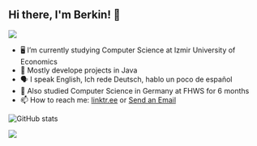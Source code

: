 


## Hi there, I'm Berkin! 👋
![](https://beingraluca.com/wp-content/uploads/2014/04/Be-the-Change-Kristen-Enriquez.png)


- 🖥 I’m currently studying Computer Science at Izmir University of Economics
- 👀 Mostly develope projects in Java
- 🗣 I speak English, Ich rede Deutsch, hablo un poco de español
- 🌱 Also studied Computer Science in Germany at FHWS for 6 months
- 📫 How to reach me: <a href="https://linktr.ee/beerkinozturk" rel="nofollow">linktr.ee</a> or <a href="mailto:beerkinozturk@gmail.com">Send an Email</a>



![GitHub stats](https://github-readme-stats.vercel.app/api?username=berkinozturk&show_icons=true&count_private=true)  

![](https://komarev.com/ghpvc/?username=berkinozturk&style=plastic&color=blue)

<!---
berkinozturk/berkinozturk is a ✨ special ✨ repository because its `README.md` (this file) appears on your GitHub profile.
You can click the Preview link to take a look at your changes.
--->

